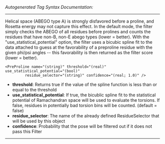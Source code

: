 _Autogenerated Tag Syntax Documentation:_

---
Helical space (ABEGO type A) is strongly disfavored before a proline, and Rosetta energy may not capture this effect. In the default mode, the filter simply checks the ABEGO of all residues before prolines and counts the residues that have non-B, non-E abego types (lower = better). With the "use_statistical_potential" option, the filter uses a bicubic spline fit to the data attached to guess at the favorability of a preproline residue with the given phi/psi angles -- this favorability is then returned as the filter score (lower = better).

```
<PreProline name="(string)" threshold="(real)" use_statistical_potential="(bool)"
         residue_selector="(string)" confidence="(real; 1.0)" />
```

-   **threshold**: Returns true if the value of the spline function is less than or equal to the threshold
-   **use_statistical_potential**: If true, the bicublic spline fit to the statistical potential of Ramachandran space will be used to evaluate the torsions. If false, residues in potentially bad torsion bins will be counted. (default = false)
-   **residue_selector**: The name of the already defined ResidueSelector that will be used by this object
-   **confidence**: Probability that the pose will be filtered out if it does not pass this Filter

---
